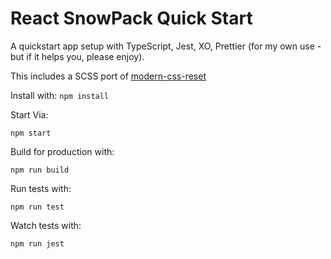 # React SnowPack Quick Start
A quickstart app setup with TypeScript, Jest, XO, Prettier (for my own use - but if it helps you, please enjoy).


This includes a SCSS port of [modern-css-reset](https://github.com/andy-piccalilli/modern-css-reset)

Install with: 
`npm install`

Start Via:

`npm start`

Build for production with:

`npm run build`

Run tests with:

`npm run test`

Watch tests with:

`npm run jest`

